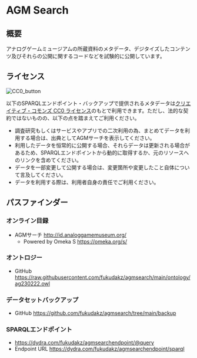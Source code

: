 # AGM Search
## 概要
アナログゲームミュージアムの所蔵資料のメタデータ、デジタイズしたコンテンツ及びそれらの公開に関するコードなどを試験的に公開しています。

## ライセンス
![CC0_button](https://user-images.githubusercontent.com/24312431/221422087-2a3b476e-bd2c-45e1-bb0f-04fe4dd907b3.svg)

以下のSPARQLエンドポイント・バックアップで提供されるメタデータは[クリエイティブ・コモンズ CC0 ライセンス](https://creativecommons.org/publicdomain/zero/1.0/deed.ja)のもとで利用できます。ただし、法的な契約ではないものの、以下の点を踏まえてご利用ください。

- 調査研究もしくはサービスやアプリでの二次利用の為、まとめてデータを利用する場合は、出典としてAGMサーチを表示してください。
- 利用したデータを恒常的に公開する場合、それらデータは更新される場合があるため、SPARQLエンドポイントから動的に取得するか、元のリソースへのリンクを含めてください。
- データを一部変更して公開する場合は、変更箇所や変更したこと自体について言及してください。
- データを利用する際は、利用者自身の責任でご利用ください。

## パスファインダー
### オンライン目録
- AGMサーチ http://id.analoggamemuseum.org/
  - Powered by Omeka S https://omeka.org/s/
### オントロジー
- GitHub https://raw.githubusercontent.com/fukudakz/agmsearch/main/ontology/ag230222.owl
### データセットバックアップ
- GitHub https://github.com/fukudakz/agmsearch/tree/main/backup
### SPARQLエンドポイント
- https://dydra.com/fukudakz/agmsearchendpoint/@query
- Endpoint URL https://dydra.com/fukudakz/agmsearchendpoint/sparql
